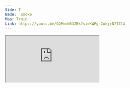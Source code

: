```yaml
---
Side: T
Nade:  Smoke
Map: Train
Link: https://youtu.be/GQPnnN63ZBk?si=KWPg-CukjrN7TZlA
---
```


<iframe allowFullScreen=True class="grenLineUp" src="https://www.youtube.com/embed/GQPnnN63ZBk"></iframe>
